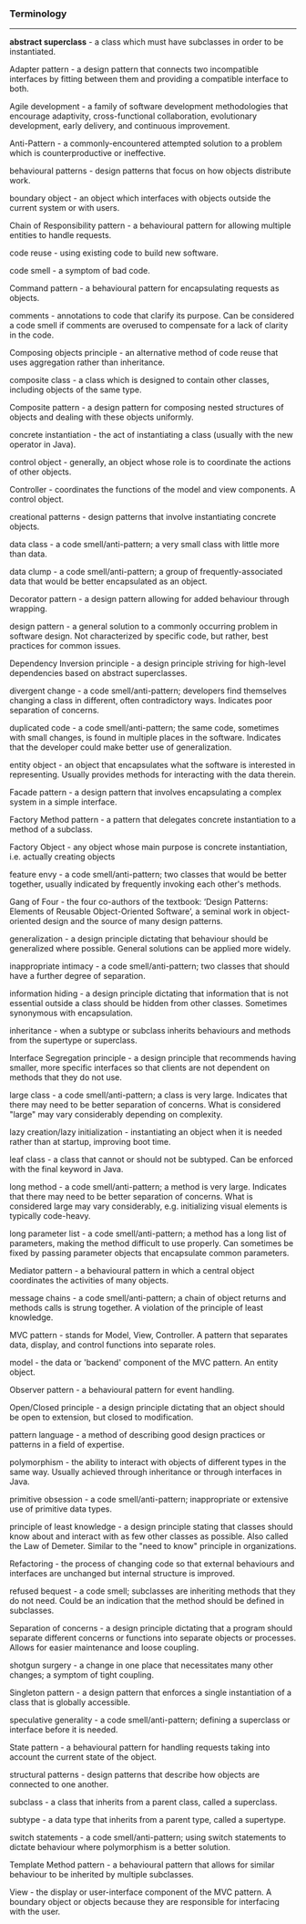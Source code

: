 ### Terminology

---

**abstract superclass** - a class which must have subclasses in order to be instantiated.

Adapter pattern - a design pattern that connects two incompatible interfaces by fitting between them and providing a compatible interface to both.

Agile development - a family of software development methodologies that encourage adaptivity, cross-functional collaboration, evolutionary development, early delivery, and continuous improvement.

Anti-Pattern - a commonly-encountered attempted solution to a problem which is counterproductive or ineffective.

behavioural patterns - design patterns that focus on how objects distribute work.

boundary object - an object which interfaces with objects outside the current system or with users.

Chain of Responsibility pattern - a behavioural pattern for allowing multiple entities to handle requests.

code reuse - using existing code to build new software.

code smell - a symptom of bad code.

Command pattern - a behavioural pattern for encapsulating requests as objects.

comments - annotations to code that clarify its purpose. Can be considered a code smell if comments are overused to compensate for a lack of clarity in the code.

Composing objects principle - an alternative method of code reuse that uses aggregation rather than inheritance.

composite class - a class which is designed to contain other classes, including objects of the same type.

Composite pattern - a design pattern for composing nested structures of objects and dealing with these objects uniformly.

concrete instantiation - the act of instantiating a class (usually with the new operator in Java).

control object - generally, an object whose role is to coordinate the actions of other objects.

Controller - coordinates the functions of the model and view components. A control object.

creational patterns - design patterns that involve instantiating concrete objects.

data class - a code smell/anti-pattern; a very small class with little more than data.

data clump - a code smell/anti-pattern; a group of frequently-associated data that would be better encapsulated as an object.

Decorator pattern - a design pattern allowing for added behaviour through wrapping.

design pattern - a general solution to a commonly occurring problem in software design. Not characterized by specific code, but rather, best practices for common issues.

Dependency Inversion principle - a design principle striving for high-level dependencies based on abstract superclasses.

divergent change - a code smell/anti-pattern; developers find themselves changing a class in different, often contradictory ways. Indicates poor separation of concerns.

duplicated code - a code smell/anti-pattern; the same code, sometimes with small changes, is found in multiple places in the software. Indicates that the developer could make better use of generalization.

entity object - an object that encapsulates what the software is interested in representing. Usually provides methods for interacting with the data therein.

Facade pattern - a design pattern that involves encapsulating a complex system in a simple interface.

Factory Method pattern - a pattern that delegates concrete instantiation to a method of a subclass.

Factory Object - any object whose main purpose is concrete instantiation, i.e. actually creating objects

feature envy - a code smell/anti-pattern; two classes that would be better together, usually indicated by frequently invoking each other's methods.

Gang of Four - the four co-authors of the textbook: ‘Design Patterns: Elements of Reusable Object-Oriented Software’, a seminal work in object-oriented design and the source of many design patterns.

generalization - a design principle dictating that behaviour should be generalized where possible. General solutions can be applied more widely.

inappropriate intimacy - a code smell/anti-pattern; two classes that should have a further degree of separation.

information hiding - a design principle dictating that information that is not essential outside a class should be hidden from other classes. Sometimes synonymous with encapsulation.

inheritance - when a subtype or subclass inherits behaviours and methods from the supertype or superclass.

Interface Segregation principle - a design principle that recommends having smaller, more specific interfaces so that clients are not dependent on methods that they do not use.

large class - a code smell/anti-pattern; a class is very large. Indicates that there may need to be better separation of concerns. What is considered "large" may vary considerably depending on complexity.

lazy creation/lazy initialization - instantiating an object when it is needed rather than at startup, improving boot time.

leaf class - a class that cannot or should not be subtyped. Can be enforced with the final keyword in Java.

long method - a code smell/anti-pattern; a method is very large. Indicates that there may need to be better separation of concerns. What is considered large may vary considerably, e.g. initializing visual elements is typically code-heavy.

long parameter list - a code smell/anti-pattern; a method has a long list of parameters, making the method difficult to use properly. Can sometimes be fixed by passing parameter objects that encapsulate common parameters.

Mediator pattern - a behavioural pattern in which a central object coordinates the activities of many objects.

message chains - a code smell/anti-pattern; a chain of object returns and methods calls is strung together. A violation of the principle of least knowledge.

MVC pattern - stands for Model, View, Controller. A pattern that separates data, display, and control functions into separate roles.

model - the data or 'backend' component of the MVC pattern. An entity object.

Observer pattern - a behavioural pattern for event handling.

Open/Closed principle - a design principle dictating that an object should be open to extension, but closed to modification.

pattern language - a method of describing good design practices or patterns in a field of expertise.

polymorphism - the ability to interact with objects of different types in the same way. Usually achieved through inheritance or through interfaces in Java.

primitive obsession - a code smell/anti-pattern; inappropriate or extensive use of primitive data types.

principle of least knowledge - a design principle stating that classes should know about and interact with as few other classes as possible. Also called the Law of Demeter. Similar to the "need to know" principle in organizations.

Refactoring - the process of changing code so that external behaviours and interfaces are unchanged but internal structure is improved.

refused bequest - a code smell; subclasses are inheriting methods that they do not need. Could be an indication that the method should be defined in subclasses.

Separation of concerns - a design principle dictating that a program should separate different concerns or functions into separate objects or processes. Allows for easier maintenance and loose coupling.

shotgun surgery - a change in one place that necessitates many other changes; a symptom of tight coupling.

Singleton pattern - a design pattern that enforces a single instantiation of a class that is globally accessible.

speculative generality - a code smell/anti-pattern; defining a superclass or interface before it is needed.

State pattern - a behavioural pattern for handling requests taking into account the current state of the object.

structural patterns - design patterns that describe how objects are connected to one another.

subclass - a class that inherits from a parent class, called a superclass.

subtype - a data type that inherits from a parent type, called a supertype.

switch statements - a code smell/anti-pattern; using switch statements to dictate behaviour where polymorphism is a better solution.

Template Method pattern - a behavioural pattern that allows for similar behaviour to be inherited by multiple subclasses.

View - the display or user-interface component of the MVC pattern. A boundary object or objects because they are responsible for interfacing with the user.

